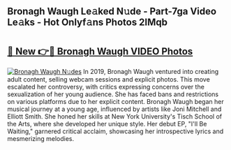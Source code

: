 ## Bronagh Waugh Le𝚊ked N𝚞de - Part-7ga Video Le𝚊ks - Hot Onlyf𝚊ns Photos 2IMqb

# <h2><a href="http://ab63063.deff.icu/?id=Bronagh+Waugh">🔗 New 👉🔴 Bronagh Waugh VIDEO Photos</a></h2>

[![Bronagh Waugh N𝚞des](https://i.imgur.com/rIISA9y.gif)](http://ab63063.deff.icu/?id=Bronagh+Waugh)
In 2019, Bronagh Waugh ventured into creating adult content, selling webcam sessions and explicit photos. This move escalated her controversy, with critics expressing concerns over the sexualization of her young audience. She has faced bans and restrictions on various platforms due to her explicit content. Bronagh Waugh began her musical journey at a young age, influenced by artists like Joni Mitchell and Elliott Smith. She honed her skills at New York University's Tisch School of the Arts, where she developed her unique style. Her debut EP, "I'll Be Waiting," garnered critical acclaim, showcasing her introspective lyrics and mesmerizing melodies.

